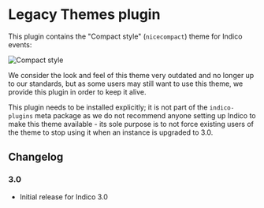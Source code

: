 # Legacy Themes plugin

This plugin contains the "Compact style" (`nicecompact`) theme for Indico events:

![Compact style](https://raw.githubusercontent.com/indico/indico-plugins/master/themes_legacy/theme-nicecompact.png)

We consider the look and feel of this theme very outdated and no longer up to
our standards, but as some users may still want to use this theme, we provide
this plugin in order to keep it alive.

This plugin needs to be installed explicitly; it is not part of the `indico-plugins`
meta package as we do not recommend anyone setting up Indico to make this theme
available - its sole purpose is to not force existing users of the theme to stop
using it when an instance is upgraded to 3.0.

## Changelog

### 3.0

- Initial release for Indico 3.0
